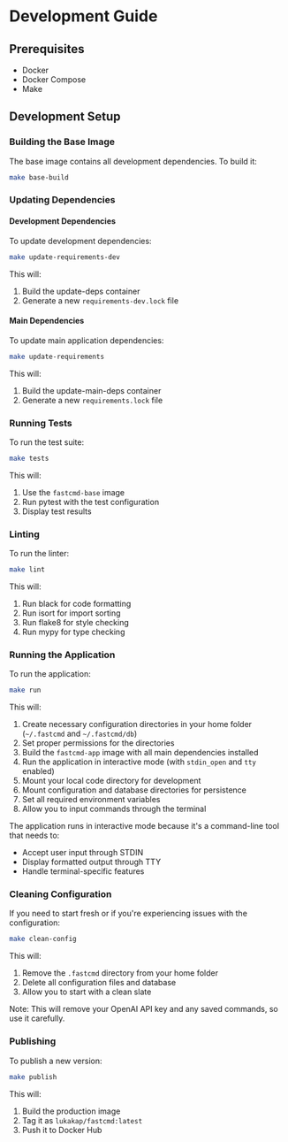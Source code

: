 # Development Guide

## Prerequisites

- Docker
- Docker Compose
- Make

## Development Setup

### Building the Base Image

The base image contains all development dependencies. To build it:

```bash
make base-build
```

### Updating Dependencies

#### Development Dependencies

To update development dependencies:

```bash
make update-requirements-dev
```

This will:
1. Build the update-deps container
2. Generate a new `requirements-dev.lock` file

#### Main Dependencies

To update main application dependencies:

```bash
make update-requirements
```

This will:
1. Build the update-main-deps container
2. Generate a new `requirements.lock` file

### Running Tests

To run the test suite:

```bash
make tests
```

This will:
1. Use the `fastcmd-base` image
2. Run pytest with the test configuration
3. Display test results

### Linting

To run the linter:

```bash
make lint
```

This will:
1. Run black for code formatting
2. Run isort for import sorting
3. Run flake8 for style checking
4. Run mypy for type checking

### Running the Application

To run the application:

```bash
make run
```

This will:
1. Create necessary configuration directories in your home folder (`~/.fastcmd` and `~/.fastcmd/db`)
2. Set proper permissions for the directories
3. Build the `fastcmd-app` image with all main dependencies installed
4. Run the application in interactive mode (with `stdin_open` and `tty` enabled)
5. Mount your local code directory for development
6. Mount configuration and database directories for persistence
7. Set all required environment variables
8. Allow you to input commands through the terminal

The application runs in interactive mode because it's a command-line tool that needs to:
- Accept user input through STDIN
- Display formatted output through TTY
- Handle terminal-specific features

### Cleaning Configuration

If you need to start fresh or if you're experiencing issues with the configuration:

```bash
make clean-config
```

This will:
1. Remove the `.fastcmd` directory from your home folder
2. Delete all configuration files and database
3. Allow you to start with a clean slate

Note: This will remove your OpenAI API key and any saved commands, so use it carefully.

### Publishing

To publish a new version:

```bash
make publish
```

This will:
1. Build the production image
2. Tag it as `lukakap/fastcmd:latest`
3. Push it to Docker Hub

